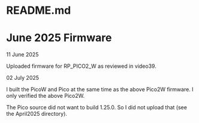 # README.md

# June 2025 Firmware

11 June 2025

Uploaded firmware for RP_PICO2_W as reviewed in video39.

02 July 2025

I built the PicoW and Pico at the same time as the above Pico2W firmware. I only verified the above Pico2W.  

The Pico source did not want to build 1.25.0.  So I did not upload that (see the April2025 directory).
